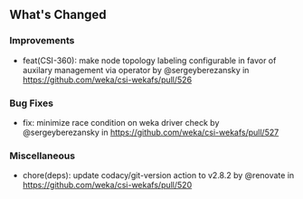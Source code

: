 <!-- Release notes generated using configuration in .github/release.yaml at main -->

## What's Changed
### Improvements
* feat(CSI-360): make node topology labeling configurable in favor of auxilary management via operator by @sergeyberezansky in https://github.com/weka/csi-wekafs/pull/526
### Bug Fixes
* fix: minimize race condition on weka driver check by @sergeyberezansky in https://github.com/weka/csi-wekafs/pull/527
### Miscellaneous
* chore(deps): update codacy/git-version action to v2.8.2 by @renovate in https://github.com/weka/csi-wekafs/pull/520


